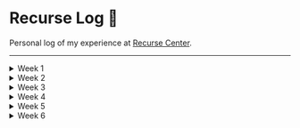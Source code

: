 <!-- <img style="width: 150px;" src="https://gifimage.net/wp-content/uploads/2018/06/student-writing-animated-gif-2.gif" /> -->
<!-- <img style="width: 250px;" src="https://gifimage.net/wp-content/uploads/2018/06/student-writing-animated-gif-1.gif" /> -->
<!-- <img style="width: 250px;" src="https://legendary-digital-network-assets.s3.amazonaws.com/wp-content/uploads/2020/06/13034626/picards-computer.jpg" /> -->

# Recurse Log 🦑

Personal log of my experience at [Recurse Center](https://recurse.com).

---
<details>
  <summary>Week 1</summary>

## Week 1: Plans
- go to as much stuff as possible
- do a small / fun warm-up project

## Week 1: Reflections

### Accomplishments:
  - got a super basic home server working for the first time! 🤯
  - met the goal of going to a lot and meeting to a lot of great people

### Blockers:
  - got past minor blockers with port forwarding and static ip setup (mostly isp's fault)
  - couldn't get some more creative (incorrect) uses of express to work

### Interactions:
  - great interactions across the boar
  - surprised to have really positive / productive interactions with other teachers
  - got a starting point for tapping into the weird art / zine alumni community at recurse

### Feelings 
  - :::)))
  
### Takeaways:
  - RC community exceeds all expectations
  - shocked at how positive it feels here
  - working on random inspiration projects is more satisfying than I was expecting
  - creative coding is codename for minihackathon and its amazing

### Plans and changes for next week:
  - daily leetcode 😭
  - daily brainstorms (idea + why)
  - daily exercise group
  - zinebot
  - gallerybot

### What do you want to discuss with the group? 
(eureka moments, tips that worked really well for you, things you want to find a collaborator for, things you need help with, etc.)
  - building a publicly accessible home server is easier than building a herokuapp (??)

### Bonus Question: 
What are some things I'd like to work on during my batch that I haven't gotten around to planning yet?
  - a big weird esoteric art / code project (?)
  - some kind of practical platform for visual art hippies / art students (??)
  - start a zine / art weirdo group maybe

</details>

<details>
  <summary>Week 2</summary>

## Week 2: Plans
  - leetcode group ❌
  - exercise group ✅
  - daily brainstorm ☑️
  - zinebot ✅
  - gallerybot ❌

## Week 2: Reflections

### Accomplishments:
  - got a couple of good workouts in with the morning exercise group
  - got zinebot rebuilt, cleaned up and working
  - had an excellent pairing session working on zinebot
  - hosted first two meetings and they seemed to go really well
  - had productive project brainstorm

### Blockers:
  - having a cold was the only major hinderance
  - butting up against same speed issues with imagemagick
  - child care schedule still an issue (changes next week)

### Interactions:
  - great pairing session on zinebot
  - great zine / stickers group meeting

### Feelings 
  - tired / like I didn't get enough work done
  
### Takeaways:
  - got some great exposure to working in google colab and image manipuation using python
  - got over a nasty cold that derailed me for 2-3 days
  - got confirmation that image magick isn't a crazy tool to be using
  - got pointed towards client-side web-assembly version of imagemagick

### Plans and changes for next week:
  - 1-2 daily leetcodes
  - add 2-3 layouts to zinebot
  - basic gallerybot build / install
  - make budget / plan for solar server
  - get new homepage on server

### What do you want to discuss with the group? 
(eureka moments, tips that worked really well for you, things you want to find a collaborator for, things you need help with, etc.)
  - maybe get advice on gallerybot after basic build
  - get feedback on zinebot after 2-3 layouts done

### Bonus Question: 
What are some things I'd like to work on during my batch that I haven't gotten around to planning yet?
  - some kind of practical platform for visual art hippies / art students (??)
  - leetcode

### Links:
- https://colab.research.google.com/drive/1_x4oYRLcSQBvV8dew5_bgitPl7KCR5vm
- https://www.youtube.com/watch?v=bUHFg8CZFws
- https://www.youtube.com/watch?v=modXC5IWTJI
- https://colab.research.google.com/drive/1-iipm4fxO5iDY0IE3RsZ77gEUBz6yM3G
- https://www.amazon.com/gp/product/0060168358/
- https://www.explainxkcd.com/wiki/index.php/2347:_Dependency
- https://github.com/dlemstra/magick-wasm
- https://www.gravenimages.ink/texts/the-round-square.html
- https://www.google.com/search?q=max+msp&hl=en&sxsrf=ALiCzsbMKwEcOJExiIlLmD8Lzzna-I9pVQ:1664206350163&source=lnms&tbm=isch&sa=X&ved=2ahUKEwjLl9bi47L6AhXULkQIHYvSDCYQ_AUoAnoECAIQBA&biw=1089&bih=550&dpr=2#imgrc=RLHQ2X8Hzpkk9M
- https://gun.eco/
- https://headlessui.com/
- https://aaassembly.org/
- https://github.com/ctford/cljs-bach
- https://github.com/overtone/overtone
- https://juce.com/
- https://supercollider.github.io/
- https://www.youtube.com/watch?v=3UGO-qJ6Qdo
- https://www.youtube.com/watch?v=CTf0yE15zzI
- https://en.wikipedia.org/wiki/Wave_field_synthesis
- https://www.google.com/search?hl=en&q=pierre%20schaeffer
- https://sat-mtl.gitlab.io/documentation/satie/en/
- https://toplap.org/
- http://puredata.info/

</details>

<details>
  <summary>Week 3</summary>
  
## Week 3: Plan
  - 1-2 leetcode sessions
  - 2-3 zinebot layouts
  - mvp gallerybot build / install
  
### Week 3 Reflections:
  - coded a lot
  - finished zinebot basics!
  - had good art & chill meeting
  - no leetcode
  - felt like I coded too much
  - didnt get a lot of socializing in
  - had good meetings with Erika on Machine Learning
  - had a good meeting with Ed on job search / bootcamps / scifi
  - had clarity on other rc projects 
    - zinebot ✅
    - gallery-bot-net
    - solar-server
    - this-future-does-not-exist
    - drum-and-bass-bot
    - studio-swipe

  
### Links
- https://www.youtube.com/watch?v=2S0k12uZR14
- https://github.com/recursecenter/wiki/wiki/Checkins
- https://ohyay.co/
- https://climatebase.org/
- https://80000hours.org/
- https://www.amazon.com/Language-Night-Fantasy-Science-Fiction/dp/0060168358/ref=sr_1_4?crid=3IS8SF9ZQN984&keywords=ursula+le+guin+essays+sci+fi&qid=1665092955&sprefix=ursula+leguin+essays+sci+fi%2Caps%2C179&sr=8-4
- https://en.wikipedia.org/wiki/Il_Mare
- https://www.amazon.com/s?k=radio+free+albemuth
- https://www.bugsex.nyc/
- https://poolsuite.net/
- https://en.wikipedia.org/wiki/Samuel_Morse
- https://en.wikipedia.org/wiki/Stability_of_the_Solar_System
- https://presentations.recurse.com/?
- [ps1 blender styling](https://www.youtube.com/watch?v=m3Wf-EegBgg)
- https://tombetthauser.neocities.org/
- https://alexanderdouglasbrown.gitlab.io/sentient-ai/
- [bugsex mix](https://www.youtube.com/watch?v=VyCpzO9VDtw)
- [constructed language / conlang toki pona](https://www.youtube.com/watch?v=2EZihKCB9iw)
- https://en.wikipedia.org/wiki/Constructed_language
- [machine learning animal language](https://medium.com/@blaisea/can-machines-learn-how-to-behave-42a02a57fadb)
- [herman hesse - the glass bead game](https://en.wikipedia.org/wiki/The_Glass_Bead_Game)
- [erika's machine learning music (awesome)](https://soundcloud.com/conversationswithrocks/sets/fractal)
- [hanna's sticker archive (awesome)](https://github.com/hkolbeck/design-host)
- https://ziglang.org/
- https://napari.org/stable/
- [julia image processing](https://juliaimages.org/latest/tutorials/quickstart/)
- [research science software engineering careers](https://us-rse.org/)

---

- https://sonic-pi.net/tutorial.html#section-3-3
- https://in-thread.sonic-pi.net/
- https://github.com/Widdershin/sonic-pi-cli
- https://github.com/05gash/livecoding/blob/master/utils.rb
- https://github.com/Widdershin/sonic-pi-cli
- https://www.youtube.com/watch?v=GPan4gRSwZs
- https://github.com/thatkidnamedrox/live-coding-sonic-pi
- https://github.com/thatkidnamedrox/live-coding-sonic-pi-2
- https://supercollider.github.io/
- https://www.dogsonacid.com/threads/renegade-android-breaks.818922/
- https://freesound.org/
- https://puredata.info/
- https://leetcode.com/problems/word-search/
- https://roshambo.hbeck.dev/
- https://github.com/Widdershin/sonic-pi-cli

--- 

- https://news.ycombinator.com/item?id=33165836
- https://interconnected.org/home/2022/10/10/servers
- https://interconnected.org/home/2022/09/01/carbon

---

- https://www.amazon.com/s?k=the+age+of+ai
- https://www.amazon.com/Hacking-Art-Exploitation-Jon-Erickson/dp/1593271441

---

- https://encrypted-tbn0.gstatic.com/images?q=tbn:ANd9GcSOQZMjvtpYQ6KZjlP89CrErZQE7B5eRANUKA&usqp=CAU
- https://encrypted-tbn0.gstatic.com/images?q=tbn:ANd9GcTTUnFLMlGIp6LymBqCAw-FjWUx7RB_aC6XA6mkxpUC9Jn0dBLJtWpD6YEcixLbGB8-8fE&usqp=CAU
- https://www.123rf.com/photo_3694289_boring-books-sleepy-book-with-clipping-path.html
- https://previews.123rf.com/images/morphart/morphart1503/morphart150301218/37764173-vector-illustration-of-bored-little-boy-with-books-on-desk-.jpg
- https://image.shutterstock.com/image-vector/earth-emoji-laugh-happy-emoticon-260nw-1714355803.jpg
- https://encrypted-tbn0.gstatic.com/images?q=tbn:ANd9GcQdxQTZN968U2YWFRV344Y8mpwGy00ArXOCXG6g7sKBKtshRpIopCymmbIeUaTrkzIiTPg&usqp=CAU
- https://image.shutterstock.com/image-vector/3d-render-funny-cartoon-puppy-260nw-1140977813.jpg
- https://cdn.xxl.thumbs.canstockphoto.com/worried-emoticon-illustration-of-a-worried-emoticon-isolated-on-a-white-background-stock-illustrations_csp8942547.jpg
- https://encrypted-tbn0.gstatic.com/images?q=tbn:ANd9GcQsuACPevcG8wRwkDs-cUyG4PKglEBD3G87aS1QO3XASKvCGqUQ4QFKC5gIVamyIVj-2DI&usqp=CAU
- https://png.pngtree.com/png-clipart/20201208/original/pngtree-cartoon-mushroom-photography-clipart-png-image_5551790.jpg

---

- https://leetcode.com/problems/search-a-2d-matrix/submissions/
- https://leetcode.com/problems/search-a-2d-matrix-ii/
- https://micro.com/
- http://paperjs.org/
- https://www.jacksonpollockii.com/
- https://greensock.com/
- https://css-tricks.com/the-checkbox-hack/

---

- https://course.fast.ai/

---

- https://github.com/recursecenter/wiki/wiki/Checkins
- https://www.google.com/search?tbm=isch&q=mechanical%20calculator&tbs=imgo:1#imgrc=xrTkqgWGEkw01M
- https://duckduckgo.com/?t=ffab&q=mac+lc+iii&iax=images&ia=images
- https://duckduckgo.com/?t=ffab&q=mac+quadra+700&iax=images&ia=images
- https://www.google.com/search?q=teletype&hl=en&sxsrf=ALiCzsZA0RxvfwLoWv0sbOVB2Xl_S980gQ:1665414947970&source=lnms&tbm=isch&sa=X&ved=2ahUKEwjggoKT-tX6AhVKAzQIHbPZAOwQ_AUoAXoECAIQAw&biw=864&bih=633&dpr=2#imgrc=ljojnMXVRiY3VM
- http://catb.org/esr/jargon/html/koans.html
- http://catb.org/esr/jargon/html/magic-story.html

---

- https://www.iucn.org/resources?search_api_fulltext=california&rstype=All&thm=All&tpc=All&rgn=All&cntry=All&resource_type=All%23resources
- https://www.amazon.com/Half-Earth-Our-Planets-Fight-Life/dp/1631492527/ref=sr_1_1?keywords=half+earth&qid=1665207643&qu=eyJxc2MiOiIxLjcyIiwicXNhIjoiMS40NCIsInFzcCI6IjEuNjEifQ%3D%3D&sr=8-1

</details>

<details>
  <summary>Week 4</summary>
  
  - Completely forgot what I worked on but I remember it felt like a really good week.
</details>

<details>
  <summary>Week 5</summary>
  
## Plans
  - learn about machine learning!
  
## Reflections
  - had great meetings all week with the ML folks in my batch
  
## Accomplishments
  - started fast.ai and got a pairing project figured out for the rest of the batch maybe!
  
## Blockers
  - it was tough finding a starting point but I did!

## Interactions
  - meetings with Erika, Ben and Michael Nagle were awesome
  - good coffee chats too!
  - hanging out on the couches is always a good move!

## Feelings
  - feeling super excited about pairing on fast.ai!
  
## Takeaways
  - staying open to projects and talking to the ML people seems to have been the right move!
  
## Next Week
  - start coding out stable diffusion from scratch in rust with michael maybe! 🤞
  
## Links
- https://www.google.com/search?tbm=isch&q=paper%20architecture&tbs=imgo:1#imgrc=DNKNI-oQi-nhCM
- https://www.amazon.com/System-Design-Interview-Insiders-Guide/dp/1736049119/ref=sr_1_1?keywords=alex+xu+system+design&qid=1663267922&sr=8-1
- https://cternus.net/blog/2018/01/26/tackling-the-system-design-interview/
- https://github.com/saintmarina/neurofit
- https://github.com/cdkini
- https://www.recurse.com/jobs/advice#resume-advice
- https://realless.glitch.me/
- https://www.fast.ai/posts/part2-2022-preview.html#lesson-9adeep-dive
- https://waxy.org/2022/08/exploring-12-million-of-the-images-used-to-train-stable-diffusions-image-generator/
- [stable diffusion source images](https://laion-aesthetic.datasette.io/laion-aesthetic-6pls/images?_search=vermeer&_sort=rowid)
- [ivan images](https://photos.google.com/share/AF1QipPZDPQnh008JqicrWTH9yTQCD-Mw_GFvrLKLuwkTG33uzyMlrADRPEvfWefZxa8rw?obfsgid=100786738232291902119&email=TomBetthauser@gmail.com&pli=1&key=Q05QWGZRWlBJZEZ4RG9WalZyekQ5NlJsMDdqa093)
- [hugging face token](https://huggingface.co/settings/tokens)
- https://ml5js.org/
- [tarot deck](https://drive.google.com/drive/folders/1sZYKKkaEPgGNDtdv7RBVGt9MDX1FVY36)
- https://duckduckgo.com/?t=ffab&q=undone+animation&iax=videos&ia=videos&iai=https%3A%2F%2Fwww.youtube.com%2Fwatch%3Fv%3DnAxzDVb-aTY
- [give back hackathon](https://givebackhack.com/)
- https://stockfishchess.org/
- https://www.sciencedirect.com/science/article/pii/S0004370201001291
- https://raft.github.io/
- https://htmx.org/
- https://austinkleon.com/2021/02/19/ursula-k-le-guins-translation-of-the-tao-te-ching/
- https://pillow.readthedocs.io/en/stable/
- [recurser ai music](https://jxxcarlson.io/posts/2020-11-19-generative-art-music/)
- [blood orange](https://editor.p5js.org/hkolbeck/sketches/hWlAcvhQj)
- http://beatconnection.herokuapp.com/
- https://en.wikipedia.org/wiki/The_White_Goddess
- https://editor.p5js.org/hkolbeck/sketches/5edpf3eeo
- https://www.google.com/search?tbm=isch&q=david%20wojnarowicz%20painting&tbs=imgo:1#imgrc=SZQh2EYx94zY8M
- https://en.wikipedia.org/wiki/David_Wojnarowicz
- https://duckduckgo.com/?t=ffab&q=close+to+the+knives+by+david+wojnarowicz&ia=web
- [color theory](https://thebookofshaders.com/edit.php?log=160505191155)
- https://github.com/Stability-AI/stability-sdk
- https://www.decisionproblem.com/paperclips/index2.html
- https://www.powells.com/book/a-dictionary-of-critical-theory-9780313235276
- https://lexica.art/?prompt=7f030d69-05e1-49e9-9767-fb9999c49cae
- https://porkmail.org/era/unix/award
- [web assembly wasm image magick](https://github.com/KnicKnic/WASM-ImageMagick#demos-and-examples)
- https://codesandbox.io/s/yvn6rkr16z?file=/src/index.tsx
- [ai artist](https://twitter.com/dvsch)
  
  
  
</details>
  
  
<details>
  <summary>Week 6</summary>
  
  ## Plans
  * fully dive in to fast.ai and rust with michael
  
  ## Reflections
  * felt like progress was a bit slow
  * blocked by rust syntax and environment / setup issues with notebooks
  
  ## Accomplishments:
  * felt like  I got off the ground with Rust
  * feel comfortable with Rust book / docs / basic concepts
  * feel like I can continue to learn rust independently after batch
  * felt like I got off the ground with using notebooks / gpu services
  * felt like I got some ownership over fast.ai
  * feel like I could continue working through it independently after batch
  * finally settled on interface for home server and shared link with some people
  * got some really interesting / inspiring prints sent to my printer
  * feeling really proud of that project
  * had great conversations on post-batch art show
  * got the ball rolling to talk over next steps with sonali
  
  ## Blockers:
  * hitting basic syntax walls with rust
  * feels like I need (and want) to go back and study rust fundamentals
  * hitting walls with environment set-up in notebooks / gpu service environments
  * not sure where to start in getting more experienced with those
  
  ## Interactions:
  * a lot of really inspiring conversations and pairing time with michael nagle
  * got out to another in-person meet up in SF with old bootcamp / employer community
  * got to talk more and think more about career path after batch
  * missed going to checkins a bit but felt like a good different side of the RC experience 
  
  ## Feelings:
  * feeling really positive / fulfilled with RC experience
  * feeling like I want to have some tangible output
  
  ## Takeaways:
  
  ## Next Week:
  
  ## Links:
  * https://pharmapsychotic.com/tools.html
  * https://github.com/fastai/diffusion-nbs/blob/master/suggested_tools.md
  * https://www.fast.ai/posts/part2-2022-preview.html#lesson-10custom-pipeline
  * https://www.youtube.com/watch?v=6StU6UtZEbU
  * https://forums.fast.ai/t/lesson-10-part-2-preview/101337
  * https://github.com/tombetthauser/fast-ai-notes/blob/main/README.md
  * https://github.com/fastai/course22p2/blob/master/nbs/01_matmul.ipynb
  * https://github.com/rust-lang/flate2-rs
  * https://github.com/fastai/diffusion-nbs
  * ----
  * https://cloud.lambdalabs.com/instances
  * https://jupyter-c5baadd3-7dfa-4d59-b949-6221868d1a2d.lambdaspaces.com/lab/tree/rustfusion/diffusers/sd_textual_inversion_training.ipynb
  * [cat example / usable inference notebook from fastai](https://colab.research.google.com/github/huggingface/notebooks/blob/main/diffusers/stable_conceptualizer_inference.ipynb#scrollTo=KbzZ9xe6dWwf)
  * https://huggingface.co/settings/tokens
  * [fastai basics notebook - spaceman riding horse](https://colab.research.google.com/github/fastai/diffusion-nbs/blob/master/stable_diffusion.ipynb#scrollTo=rgZfBPccRSV0)
  * [indian watercolor examples fastai](https://huggingface.co/sd-concepts-library/indian-watercolor-portraits)
  * ---
  * https://www.snapchat.com/add/b_lucas3765
  * http://stoney.sb.org/eno/oblique.html
  * [repaint ai diffusion masking example from creative coding](https://github.com/andreas128/RePaint)
  * ---
  * https://twitter.com/i/events/1286382718578839553
  * http://www.montevistaprojects.com/
  * http://the-witness.net/news/2012/05/the-depth-jam/
  * https://www.schoolofma.org/about/
  * https://www.recurse.com/blog/123-rc-pop-up-two-weeks-of-collaboration-and-focused-work-on-generative-art
  * https://github.com/olivierbrcknr/littleBigPrinter
  * https://github.com/eviau/htmlfreewrites
  * [html energy - lowtech website group](http://html.energy/events.html)
  * [art in the age of machine learning](https://mitpress.mit.edu/9780262046183/art-in-the-age-of-machine-learning/)
  * [logistics - crazy long film](https://www.youtube.com/watch?v=QYFG0xP12yE)
  * [logistics - crazy long film]([https://www.youtube.com/watch?v=QYFG0xP12yE](https://en.wikipedia.org/wiki/Logistics_(film)))
  * ---
  * https://stackoverflow.com/questions/56762026/how-to-save-ndarray-in-rust-as-image
  * https://crates.io/crates/mnist
  * https://duckduckgo.com/?t=ffab&q=kahlil+gibran&ia=web
  * https://deepai.org/dataset/mnist
  * https://crates.io/crates/mnist
  * [fastai lecture 2](https://www.youtube.com/watch?v=Tf-8F5q8Xww)
  * ---
  * https://merch.recurse.com/merch
  
  
  
</details>
  
  
<!-- <details>
  <summary>Week X</summary>
  ## Plans
  ## Reflections
  ## Accomplishments:
  ## Blockers:
  ## Interactions:
  ## Feelings:
  ## Takeaways:
  ## Next Week:
  ## Links:
</details> -->
  

